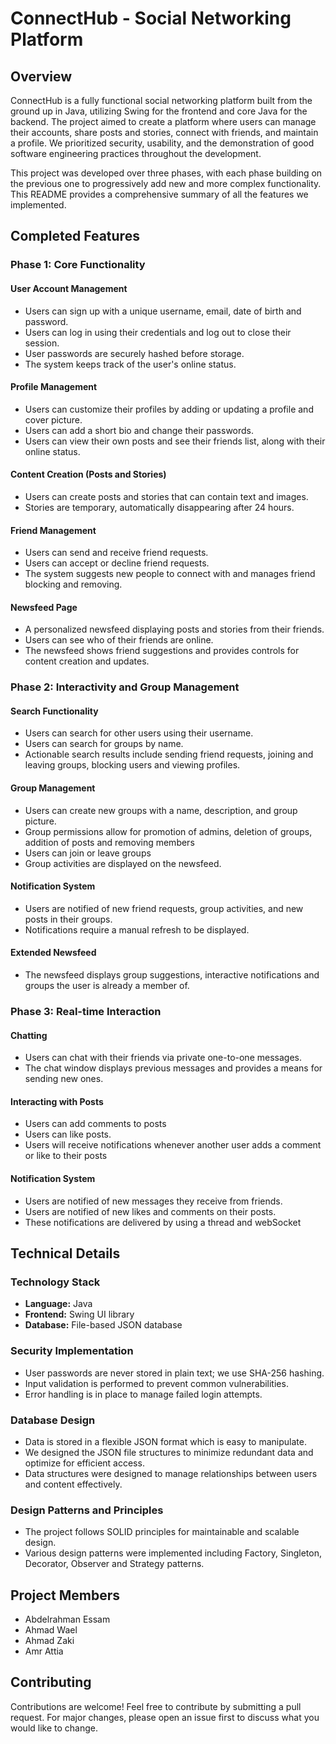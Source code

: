 # ConnectHub - Social Networking Platform

## Overview

ConnectHub is a fully functional social networking platform built from the ground up in Java, utilizing Swing for the frontend and core Java for the backend. The project aimed to create a platform where users can manage their accounts, share posts and stories, connect with friends, and maintain a profile. We prioritized security, usability, and the demonstration of good software engineering practices throughout the development.

This project was developed over three phases, with each phase building on the previous one to progressively add new and more complex functionality. This README provides a comprehensive summary of all the features we implemented.

## Completed Features

### Phase 1: Core Functionality

#### User Account Management
*   Users can sign up with a unique username, email, date of birth and password.
*   Users can log in using their credentials and log out to close their session.
*   User passwords are securely hashed before storage.
*   The system keeps track of the user's online status.

#### Profile Management
*   Users can customize their profiles by adding or updating a profile and cover picture.
*   Users can add a short bio and change their passwords.
*   Users can view their own posts and see their friends list, along with their online status.

#### Content Creation (Posts and Stories)
*   Users can create posts and stories that can contain text and images.
*   Stories are temporary, automatically disappearing after 24 hours.

#### Friend Management
*   Users can send and receive friend requests.
*   Users can accept or decline friend requests.
*   The system suggests new people to connect with and manages friend blocking and removing.

#### Newsfeed Page
*   A personalized newsfeed displaying posts and stories from their friends.
*   Users can see who of their friends are online.
*   The newsfeed shows friend suggestions and provides controls for content creation and updates.

### Phase 2: Interactivity and Group Management

#### Search Functionality
*   Users can search for other users using their username.
*   Users can search for groups by name.
*   Actionable search results include sending friend requests, joining and leaving groups, blocking users and viewing profiles.

#### Group Management
*   Users can create new groups with a name, description, and group picture.
*   Group permissions allow for promotion of admins, deletion of groups, addition of posts and removing members
*   Users can join or leave groups
*   Group activities are displayed on the newsfeed.

#### Notification System
*   Users are notified of new friend requests, group activities, and new posts in their groups.
*   Notifications require a manual refresh to be displayed.

#### Extended Newsfeed
*   The newsfeed displays group suggestions, interactive notifications and groups the user is already a member of.

### Phase 3: Real-time Interaction

#### Chatting
*   Users can chat with their friends via private one-to-one messages.
*   The chat window displays previous messages and provides a means for sending new ones.

#### Interacting with Posts
*   Users can add comments to posts
*   Users can like posts.
*   Users will receive notifications whenever another user adds a comment or like to their posts

#### Notification System
*    Users are notified of new messages they receive from friends.
*   Users are notified of new likes and comments on their posts.
*   These notifications are delivered by using a thread and webSocket

## Technical Details

### Technology Stack

*   **Language:** Java
*   **Frontend:** Swing UI library
*   **Database:** File-based JSON database

### Security Implementation

*   User passwords are never stored in plain text; we use SHA-256 hashing.
*   Input validation is performed to prevent common vulnerabilities.
*   Error handling is in place to manage failed login attempts.

### Database Design

*   Data is stored in a flexible JSON format which is easy to manipulate.
*   We designed the JSON file structures to minimize redundant data and optimize for efficient access.
*   Data structures were designed to manage relationships between users and content effectively.

### Design Patterns and Principles

*   The project follows SOLID principles for maintainable and scalable design.
*   Various design patterns were implemented including Factory, Singleton, Decorator, Observer and Strategy patterns.

## Project Members

*   Abdelrahman Essam
*   Ahmad Wael
*   Ahmad Zaki
*   Amr Attia

## Contributing
Contributions are welcome! Feel free to contribute by submitting a pull request. For major changes, please open an issue first to discuss what you would like to change.

